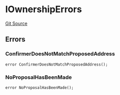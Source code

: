 # IOwnershipErrors
[Git Source](https://github.com/thrackle-io/tron/blob/2c06fb72526db5cd6662cbeec5fef5842b764c6f/src/common/IErrors.sol)


## Errors
### ConfirmerDoesNotMatchProposedAddress

```solidity
error ConfirmerDoesNotMatchProposedAddress();
```

### NoProposalHasBeenMade

```solidity
error NoProposalHasBeenMade();
```

